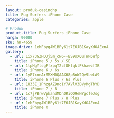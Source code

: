 ```yaml
---
layout: produk-casinghp
title: Pug Surfers iPhone Case
categories: apple

# Produk
product-title: Pug Surfers iPhone Case
harga: 90000
sku: hn-4659
image-drive: 1ehFbygAW1BPy61t7E6JB1KayXdOAExnA
gallery:
  - url: 1ix73GZHDJj5m_cN6--BS9sXQuTWN5Wfp
    title: iPhone 5 / 5s / SE
  - url: 1lpHgYtsgFfxpqT2cfOHlqktPkhawzfIB
    title: iPhone 6 / 6s
  - url: 1yE7xneArMMXM0QAAX68pBnW2Qv9LwLA9
    title: iPhone 6 Plus / 6s Plus
  - url: 1U33E_1PhzgAZ9ncIY7AVlV3BVyMgTbYD
    title: iPhone 7 / 8
  - url: 1c7jPBrwVpkandMDnORiQO9eNYgcfeJsg
    title: iPhone 7 Plus / 8 Plus
  - url: 1ehFbygAW1BPy61t7E6JB1KayXdOAExnA
    title: iPhone X
---
```

